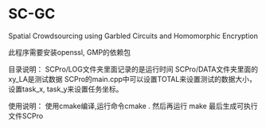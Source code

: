 # SC-GC
Spatial Crowdsourcing using Garbled Circuits and Homomorphic Encryption

此程序需要安装openssl, GMP的依赖包

目录说明：
SCPro/LOG文件夹里面记录的是运行时间
SCPro/DATA文件夹里面的xy_LA是测试数据
SCPro的main.cpp中可以设置TOTAL来设置测试的数据大小，设置task_x, task_y来设置任务坐标。

使用说明：
使用cmake编译,运行命令cmake .
然后再运行 make
最后生成可执行文件SCPro
